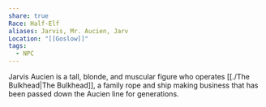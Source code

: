 ```yaml
---
share: true
Race: Half-Elf
aliases: Jarvis, Mr. Aucien, Jarv
Location: "[[Goslow]]"
tags:
  - NPC
---
```


Jarvis Aucien is a tall, blonde, and muscular figure who operates [[./The Bulkhead|The Bulkhead]], a family rope and ship making business that has been passed down the Aucien line for generations.